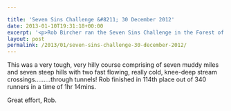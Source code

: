 ```yaml
---

title: 'Seven Sins Challenge &#8211; 30 December 2012'
date: 2013-01-10T19:31:18+00:00
excerpt: '<p>Rob Bircher ran the Seven Sins Challenge in the Forest of Dean on the 30th December 2012.</p>'
layout: post
permalink: /2013/01/seven-sins-challenge-30-december-2012/
---
```

This was a very tough, very hilly course comprising of seven muddy miles and seven steep hills with two fast flowing, really cold, knee-deep stream crossings&#8230;&#8230;&#8230;through tunnels! Rob finished in 114th place out of 340 runners in a time of 1hr 14mins. 

Great effort, Rob.